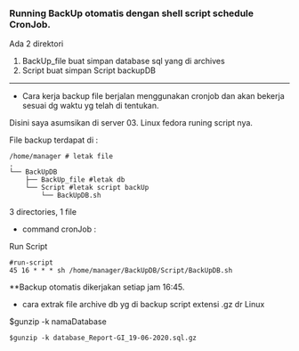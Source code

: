 ### Running BackUp otomatis dengan shell script schedule CronJob.

Ada 2 direktori 
1. BackUp_file buat simpan database sql yang di archives
2. Script buat simpan Script backupDB
-------------------------------------------

* Cara kerja backup file berjalan menggunakan cronjob dan akan bekerja sesuai dg waktu yg telah di tentukan.

Disini saya asumsikan di server 03. Linux fedora runing script nya.

File backup terdapat di :

    /home/manager # letak file
    .
    └── BackUpDB
        ├── BackUp_file #letak db
        └── Script #letak script backUp
            └── BackUpDB.sh

3 directories, 1 file

* command cronJob : 

Run Script 

    #run-script
    45 16 * * * sh /home/manager/BackUpDB/Script/BackUpDB.sh

  **Backup otomatis dikerjakan setiap jam 16:45.

* cara extrak file archive db yg di backup script extensi .gz dr Linux

$gunzip -k namaDatabase

    $gunzip -k database_Report-GI_19-06-2020.sql.gz 